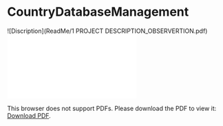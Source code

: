 # CountryDatabaseManagement
![Discription](ReadMe/1 PROJECT DESCRIPTION_OBSERVERTION.pdf)
<object data="ReadMe/1 PROJECT DESCRIPTION_OBSERVERTION.pdf" type="application/pdf" width="700px" height="700px">
    <embed src="ReadMe/1 PROJECT DESCRIPTION_OBSERVERTION.pdf">
        <p>This browser does not support PDFs. Please download the PDF to view it: <a href="ReadMe/1 PROJECT DESCRIPTION_OBSERVERTION.pdf">Download PDF</a>.</p>
    </embed>
</object>
